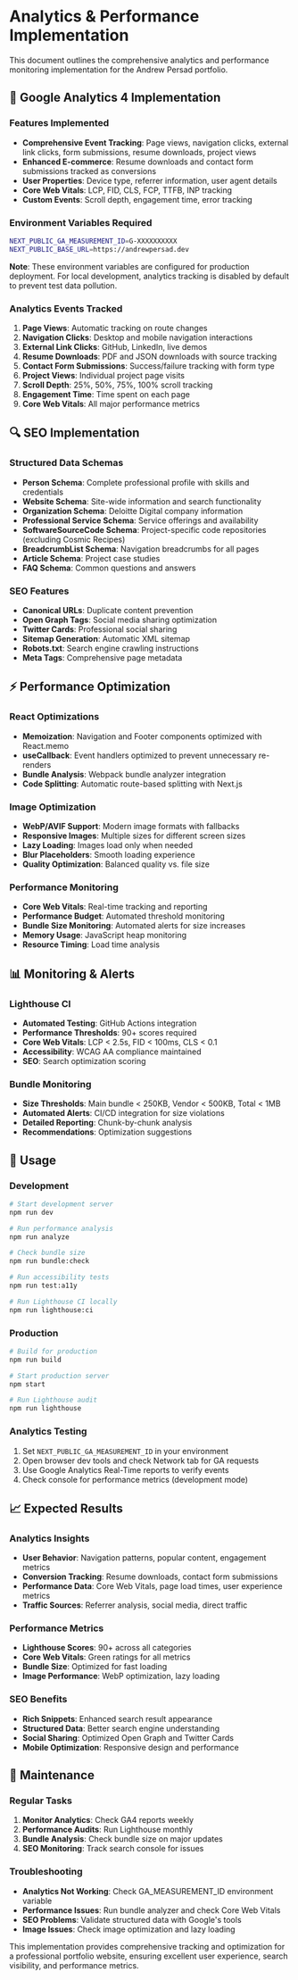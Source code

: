 # Analytics & Performance Implementation

This document outlines the comprehensive analytics and performance monitoring implementation for the Andrew Persad portfolio.

## 🎯 Google Analytics 4 Implementation

### Features Implemented

- **Comprehensive Event Tracking**: Page views, navigation clicks, external link clicks, form submissions, resume downloads, project views
- **Enhanced E-commerce**: Resume downloads and contact form submissions tracked as conversions
- **User Properties**: Device type, referrer information, user agent details
- **Core Web Vitals**: LCP, FID, CLS, FCP, TTFB, INP tracking
- **Custom Events**: Scroll depth, engagement time, error tracking

### Environment Variables Required

```bash
NEXT_PUBLIC_GA_MEASUREMENT_ID=G-XXXXXXXXXX
NEXT_PUBLIC_BASE_URL=https://andrewpersad.dev
```

**Note**: These environment variables are configured for production deployment. For local development, analytics tracking is disabled by default to prevent test data pollution.

### Analytics Events Tracked

1. **Page Views**: Automatic tracking on route changes
2. **Navigation Clicks**: Desktop and mobile navigation interactions
3. **External Link Clicks**: GitHub, LinkedIn, live demos
4. **Resume Downloads**: PDF and JSON downloads with source tracking
5. **Contact Form Submissions**: Success/failure tracking with form type
6. **Project Views**: Individual project page visits
7. **Scroll Depth**: 25%, 50%, 75%, 100% scroll tracking
8. **Engagement Time**: Time spent on each page
9. **Core Web Vitals**: All major performance metrics

## 🔍 SEO Implementation

### Structured Data Schemas

- **Person Schema**: Complete professional profile with skills and credentials
- **Website Schema**: Site-wide information and search functionality
- **Organization Schema**: Deloitte Digital company information
- **Professional Service Schema**: Service offerings and availability
- **SoftwareSourceCode Schema**: Project-specific code repositories (excluding Cosmic Recipes)
- **BreadcrumbList Schema**: Navigation breadcrumbs for all pages
- **Article Schema**: Project case studies
- **FAQ Schema**: Common questions and answers

### SEO Features

- **Canonical URLs**: Duplicate content prevention
- **Open Graph Tags**: Social media sharing optimization
- **Twitter Cards**: Professional social sharing
- **Sitemap Generation**: Automatic XML sitemap
- **Robots.txt**: Search engine crawling instructions
- **Meta Tags**: Comprehensive page metadata

## ⚡ Performance Optimization

### React Optimizations

- **Memoization**: Navigation and Footer components optimized with React.memo
- **useCallback**: Event handlers optimized to prevent unnecessary re-renders
- **Bundle Analysis**: Webpack bundle analyzer integration
- **Code Splitting**: Automatic route-based splitting with Next.js

### Image Optimization

- **WebP/AVIF Support**: Modern image formats with fallbacks
- **Responsive Images**: Multiple sizes for different screen sizes
- **Lazy Loading**: Images load only when needed
- **Blur Placeholders**: Smooth loading experience
- **Quality Optimization**: Balanced quality vs. file size

### Performance Monitoring

- **Core Web Vitals**: Real-time tracking and reporting
- **Performance Budget**: Automated threshold monitoring
- **Bundle Size Monitoring**: Automated alerts for size increases
- **Memory Usage**: JavaScript heap monitoring
- **Resource Timing**: Load time analysis

## 📊 Monitoring & Alerts

### Lighthouse CI

- **Automated Testing**: GitHub Actions integration
- **Performance Thresholds**: 90+ scores required
- **Core Web Vitals**: LCP < 2.5s, FID < 100ms, CLS < 0.1
- **Accessibility**: WCAG AA compliance maintained
- **SEO**: Search optimization scoring

### Bundle Monitoring

- **Size Thresholds**: Main bundle < 250KB, Vendor < 500KB, Total < 1MB
- **Automated Alerts**: CI/CD integration for size violations
- **Detailed Reporting**: Chunk-by-chunk analysis
- **Recommendations**: Optimization suggestions

## 🚀 Usage

### Development

```bash
# Start development server
npm run dev

# Run performance analysis
npm run analyze

# Check bundle size
npm run bundle:check

# Run accessibility tests
npm run test:a11y

# Run Lighthouse CI locally
npm run lighthouse:ci
```

### Production

```bash
# Build for production
npm run build

# Start production server
npm start

# Run Lighthouse audit
npm run lighthouse
```

### Analytics Testing

1. Set `NEXT_PUBLIC_GA_MEASUREMENT_ID` in your environment
2. Open browser dev tools and check Network tab for GA requests
3. Use Google Analytics Real-Time reports to verify events
4. Check console for performance metrics (development mode)

## 📈 Expected Results

### Analytics Insights

- **User Behavior**: Navigation patterns, popular content, engagement metrics
- **Conversion Tracking**: Resume downloads, contact form submissions
- **Performance Data**: Core Web Vitals, page load times, user experience metrics
- **Traffic Sources**: Referrer analysis, social media, direct traffic

### Performance Metrics

- **Lighthouse Scores**: 90+ across all categories
- **Core Web Vitals**: Green ratings for all metrics
- **Bundle Size**: Optimized for fast loading
- **Image Performance**: WebP optimization, lazy loading

### SEO Benefits

- **Rich Snippets**: Enhanced search result appearance
- **Structured Data**: Better search engine understanding
- **Social Sharing**: Optimized Open Graph and Twitter Cards
- **Mobile Optimization**: Responsive design and performance

## 🔧 Maintenance

### Regular Tasks

1. **Monitor Analytics**: Check GA4 reports weekly
2. **Performance Audits**: Run Lighthouse monthly
3. **Bundle Analysis**: Check bundle size on major updates
4. **SEO Monitoring**: Track search console for issues

### Troubleshooting

- **Analytics Not Working**: Check GA_MEASUREMENT_ID environment variable
- **Performance Issues**: Run bundle analyzer and check Core Web Vitals
- **SEO Problems**: Validate structured data with Google's tools
- **Image Issues**: Check image optimization and lazy loading

This implementation provides comprehensive tracking and optimization for a professional portfolio website, ensuring excellent user experience, search visibility, and performance metrics.
